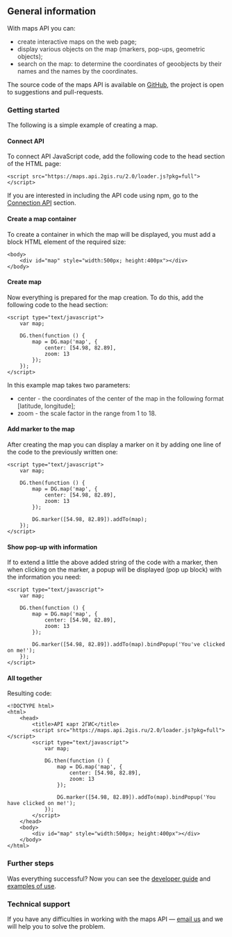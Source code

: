 ## General information

With maps API you can:

* <span style="color:323232">create interactive maps on the web page;</span>
* <span style="color:323232">display various objects on the map (markers, pop-ups, geometric objects);</span>
* <span style="color:323232">search on the map: to determine the coordinates of geoobjects by their names and the names by the coordinates.</span>

The source code of the maps API is available on [GitHub](https://github.com/2gis/mapsapi), the project is open to suggestions and pull-requests.

### Getting started

The following is a simple example of creating a map.

#### Connect API

To connect API JavaScript code, add the following code to the head section of the HTML page:

    <script src="https://maps.api.2gis.ru/2.0/loader.js?pkg=full"></script>

If you are interested in including the API code using npm, go to the [Connection API](/doc/maps/en/manual/dg-loading#npm) section.

#### Create a map container

To create a container in which the map will be displayed, you must add a block HTML element of the required size:

    <body>
        <div id="map" style="width:500px; height:400px"></div>
    </body>


#### Create map

Now everything is prepared for the map creation. To do this, add the following code to the head section:

    <script type="text/javascript">
        var map;

        DG.then(function () {
            map = DG.map('map', {
                center: [54.98, 82.89],
                zoom: 13
            });
        });
    </script>

In this example map takes two parameters:

* <span style="color:323232">center - the coordinates of the center of the map in the following format [latitude, longitude];</span>
* <span style="color:323232">zoom - the scale factor in the range from 1 to 18.</span>

#### Add marker to the map

After creating the map you can display a marker on it by adding one line of the code to the previously written one:

    <script type="text/javascript">
        var map;

        DG.then(function () {
            map = DG.map('map', {
                center: [54.98, 82.89],
                zoom: 13
            });

            DG.marker([54.98, 82.89]).addTo(map);
        });
    </script>

#### Show pop-up with information

If to extend a little the above added string of the code with a marker, then when clicking on the marker, a popup
will be displayed (pop up block) with the information you need:

    <script type="text/javascript">
        var map;

        DG.then(function () {
            map = DG.map('map', {
                center: [54.98, 82.89],
                zoom: 13
            });

            DG.marker([54.98, 82.89]).addTo(map).bindPopup('You've clicked on me!');
        });
    </script>

#### All together

Resulting code:

    <!DOCTYPE html>
    <html>
        <head>
            <title>API карт 2ГИС</title>
            <script src="https://maps.api.2gis.ru/2.0/loader.js?pkg=full"></script>
            <script type="text/javascript">
                var map;

                DG.then(function () {
                    map = DG.map('map', {
                        center: [54.98, 82.89],
                        zoom: 13
                    });

                    DG.marker([54.98, 82.89]).addTo(map).bindPopup('You have clicked on me!');
                });
            </script>
        </head>
        <body>
            <div id="map" style="width:500px; height:400px"></div>
        </body>
    </html>

### Further steps

Was everything successful? Now you can see the <a href="/doc/maps/en/manual/dg-loading">developer guide</a>
and <a href="/doc/maps/en/examples/base">examples of use</a>.

### Technical support

If you have any difficulties in working with the maps API &mdash;
<a href="mailto:api@2gis.ru">email us</a> and we will help you to solve the problem.
